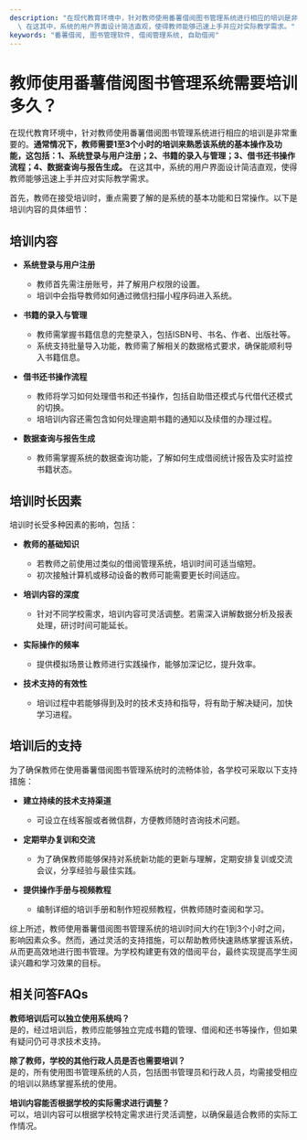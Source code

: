 ```yaml
---
description: "在现代教育环境中，针对教师使用番薯借阅图书管理系统进行相应的培训是非常重要的。**通常情况下，教师需要1至3个小时的培训来熟悉该系统的基本操作及功能，这包括：1、系统登录与用户注册；2、书籍的录入与管理；3、借书还书操作流程；4、数据查询与报告生成。**\
  \ 在这其中，系统的用户界面设计简洁直观，使得教师能够迅速上手并应对实际教学需求。"
keywords: "番薯借阅, 图书管理软件, 借阅管理系统, 自助借阅"
---
```

# 教师使用番薯借阅图书管理系统需要培训多久？

在现代教育环境中，针对教师使用番薯借阅图书管理系统进行相应的培训是非常重要的。**通常情况下，教师需要1至3个小时的培训来熟悉该系统的基本操作及功能，这包括：1、系统登录与用户注册；2、书籍的录入与管理；3、借书还书操作流程；4、数据查询与报告生成。** 在这其中，系统的用户界面设计简洁直观，使得教师能够迅速上手并应对实际教学需求。

首先，教师在接受培训时，重点需要了解的是系统的基本功能和日常操作。以下是培训内容的具体细节：

## 培训内容

- **系统登录与用户注册**
  - 教师首先需注册账号，并了解用户权限的设置。
  - 培训中会指导教师如何通过微信扫描小程序码进入系统。

- **书籍的录入与管理**
  - 教师需掌握书籍信息的完整录入，包括ISBN号、书名、作者、出版社等。
  - 系统支持批量导入功能，教师需了解相关的数据格式要求，确保能顺利导入书籍信息。

- **借书还书操作流程**
  - 教师将学习如何处理借书和还书操作，包括自助借还模式与代借代还模式的切换。
  - 培培训内容还需包含如何处理逾期书籍的通知以及续借的办理过程。

- **数据查询与报告生成**
  - 教师需掌握系统的数据查询功能，了解如何生成借阅统计报告及实时监控书籍状态。

## 培训时长因素

培训时长受多种因素的影响，包括：

- **教师的基础知识**
  - 若教师之前使用过类似的借阅管理系统，培训时间可适当缩短。
  - 初次接触计算机或移动设备的教师可能需要更长时间适应。

- **培训内容的深度**
  - 针对不同学校需求，培训内容可灵活调整。若需深入讲解数据分析及报表处理，研讨时间可能延长。

- **实际操作的频率**
  - 提供模拟场景让教师进行实践操作，能够加深记忆，提升效率。

- **技术支持的有效性**
  - 培训过程中若能够得到及时的技术支持和指导，将有助于解决疑问，加快学习进程。

## 培训后的支持

为了确保教师在使用番薯借阅图书管理系统时的流畅体验，各学校可采取以下支持措施：

- **建立持续的技术支持渠道**
  - 可设立在线客服或者微信群，方便教师随时咨询技术问题。

- **定期举办复训和交流**
  - 为了确保教师能够保持对系统新功能的更新与理解，定期安排复训或交流会议，分享经验与最佳实践。

- **提供操作手册与视频教程**
  - 编制详细的培训手册和制作短视频教程，供教师随时查阅和学习。

综上所述，教师使用番薯借阅图书管理系统的培训时间大约在1到3个小时之间，影响因素众多。然而，通过灵活的支持措施，可以帮助教师快速熟练掌握该系统，从而更高效地进行图书管理。为学校构建更有效的借阅平台，最终实现提高学生阅读兴趣和学习效果的目标。

## 相关问答FAQs

**教师培训后可以独立使用系统吗？**  
是的，经过培训后，教师应能够独立完成书籍的管理、借阅和还书等操作，但如果有疑问仍可寻求技术支持。

**除了教师，学校的其他行政人员是否也需要培训？**  
是的，所有使用图书管理系统的人员，包括图书管理员和行政人员，均需接受相应的培训以熟练掌握系统的使用。

**培训内容能否根据学校的实际需求进行调整？**  
可以，培训内容可以根据学校特定需求进行灵活调整，以确保最适合教师的实际工作情况。
